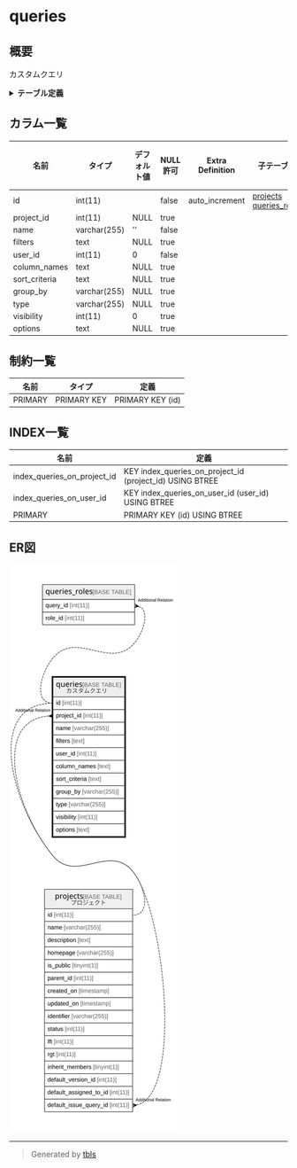 # queries

## 概要

カスタムクエリ

<details>
<summary><strong>テーブル定義</strong></summary>

```sql
CREATE TABLE `queries` (
  `id` int(11) NOT NULL AUTO_INCREMENT,
  `project_id` int(11) DEFAULT NULL,
  `name` varchar(255) NOT NULL DEFAULT '',
  `filters` text DEFAULT NULL,
  `user_id` int(11) NOT NULL DEFAULT 0,
  `column_names` text DEFAULT NULL,
  `sort_criteria` text DEFAULT NULL,
  `group_by` varchar(255) DEFAULT NULL,
  `type` varchar(255) DEFAULT NULL,
  `visibility` int(11) DEFAULT 0,
  `options` text DEFAULT NULL,
  PRIMARY KEY (`id`),
  KEY `index_queries_on_project_id` (`project_id`),
  KEY `index_queries_on_user_id` (`user_id`)
) ENGINE=InnoDB AUTO_INCREMENT=[Redacted by tbls] DEFAULT CHARSET=utf8mb4
```

</details>

## カラム一覧

| 名前            | タイプ          | デフォルト値       | NULL許可   | Extra Definition | 子テーブル                                                     | 親テーブル                   | コメント     |
| ------------- | ------------ | ------------ | -------- | ---------------- | --------------------------------------------------------- | ----------------------- | -------- |
| id            | int(11)      |              | false    | auto_increment   | [projects](projects.md) [queries_roles](queries_roles.md) |                         |          |
| project_id    | int(11)      | NULL         | true     |                  |                                                           | [projects](projects.md) |          |
| name          | varchar(255) | ''           | false    |                  |                                                           |                         |          |
| filters       | text         | NULL         | true     |                  |                                                           |                         |          |
| user_id       | int(11)      | 0            | false    |                  |                                                           |                         |          |
| column_names  | text         | NULL         | true     |                  |                                                           |                         |          |
| sort_criteria | text         | NULL         | true     |                  |                                                           |                         |          |
| group_by      | varchar(255) | NULL         | true     |                  |                                                           |                         |          |
| type          | varchar(255) | NULL         | true     |                  |                                                           |                         |          |
| visibility    | int(11)      | 0            | true     |                  |                                                           |                         |          |
| options       | text         | NULL         | true     |                  |                                                           |                         |          |

## 制約一覧

| 名前      | タイプ         | 定義               |
| ------- | ----------- | ---------------- |
| PRIMARY | PRIMARY KEY | PRIMARY KEY (id) |

## INDEX一覧

| 名前                          | 定義                                                       |
| --------------------------- | -------------------------------------------------------- |
| index_queries_on_project_id | KEY index_queries_on_project_id (project_id) USING BTREE |
| index_queries_on_user_id    | KEY index_queries_on_user_id (user_id) USING BTREE       |
| PRIMARY                     | PRIMARY KEY (id) USING BTREE                             |

## ER図

![er](queries.svg)

---

> Generated by [tbls](https://github.com/k1LoW/tbls)
